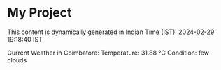 # My Project

This content is dynamically generated in Indian Time (IST): 2024-02-29 19:18:40 IST


Current Weather in Coimbatore:
Temperature: 31.88 °C
Condition: few clouds
